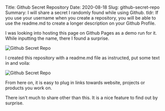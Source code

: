 Title: Github Secret Repository
Date: 2020-08-18
Slug: github-secret-repo
Summary: I will share a secret I randomly found while using Github.
tldr: If you use your username when you create a repository, you will be able to use the readme.md to create a longer description on your Github Profile.

I was looking into hosting this page on Github Pages as a demo run for it. While inputting the name, there I found a surprise.

<img  alt="Github Secret Repo" zoom src="https://vidwalk.github.io/vidwalkBlog/images/githubsecret.png">

I created this repository with a readme.md file as instructed, put some text in and voila:

<img  alt="Github Secret Repo" zoom src="https://vidwalk.github.io/vidwalkBlog/images/readme-profile.png">

From here on, it is easy to plug in links towards website, projects or products you work on.

There isn't much to share other than this. It is a nice feature to find out by surprise.